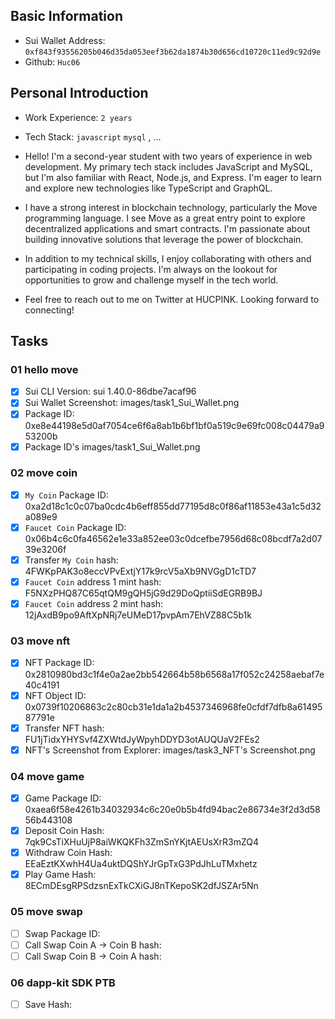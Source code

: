 ## Basic Information
- Sui Wallet Address: `0xf843f93556205b046d35da053eef3b62da1874b30d656cd10720c11ed9c92d9e`
- Github: `Huc06`

## Personal Introduction
- Work Experience: `2 years`
- Tech Stack: `javascript` `mysql` , ...
- Hello! I'm a second-year student with two years of experience in web development. My primary tech stack includes JavaScript and MySQL, but I'm also familiar with React, Node.js, and Express. I'm eager to learn and explore new technologies like TypeScript and GraphQL.

- I have a strong interest in blockchain technology, particularly the Move programming language. I see Move as a great entry point to explore decentralized applications and smart contracts. I'm passionate about building innovative solutions that leverage the power of blockchain.

- In addition to my technical skills, I enjoy collaborating with others and participating in coding projects. I'm always on the lookout for opportunities to grow and challenge myself in the tech world.

- Feel free to reach out to me on Twitter at HUCPINK. Looking forward to connecting!

## Tasks

### 01 hello move
- [x] Sui CLI Version: sui 1.40.0-86dbe7acaf96
- [x] Sui Wallet Screenshot: images/task1_Sui_Wallet.png
- [x] Package ID: 0xe8e44198e5d0af7054ce6f6a8ab1b6bf1bf0a519c9e69fc008c04479a953200b
- [x] Package ID's images/task1_Sui_Wallet.png

### 02 move coin
- [x] `My Coin` Package ID: 0xa2d18c1c0c07ba0cdc4b6eff855dd77195d8c0f86af11853e43a1c5d32a089e9 
- [x] `Faucet Coin` Package ID: 0x06b4c6c0fa46562e1e33a852ee03c0dcefbe7956d68c08bcdf7a2d0739e3206f
- [x] Transfer `My Coin` hash: 4FWKpPAK3o8eccVPvExtjY17k9rcV5aXb9NVGgD1cTD7
- [x] `Faucet Coin` address 1 mint hash: F5NXzPHQ87C65qtQM9gQH5jG9d29DoQptiiSdEGRB9BJ
- [x] `Faucet Coin` address 2 mint hash: 12jAxdB9po9AftXpNRj7eUMeD17pvpAm7EhVZ88C5b1k

### 03 move nft
- [x] NFT Package ID: 0x2810980bd3c1f4e0a2ae2bb542664b58b6568a17f052c24258aebaf7e40c4191
- [x] NFT Object ID: 0x0739f10206863c2c80cb31e1da1a2b4537346968fe0cfdf7dfb8a6149587791e
- [x] Transfer NFT hash: FU1jTidxYHYSvf4ZXWtdJyWpyhDDYD3otAUQUaV2FEs2
- [x] NFT's Screenshot from Explorer: images/task3_NFT's Screenshot.png

### 04 move game
- [x] Game Package ID: 0xaea6f58e4261b34032934c6c20e0b5b4fd94bac2e86734e3f2d3d5856b443108
- [x] Deposit Coin Hash: 7qk9CsTiXHuUjP8aiWKQKFh3ZmSnYKjtAEUsXrR3mZQ4
- [x] Withdraw Coin Hash: EEaEztKXwhH4Ua4uktDQShYJrGpTxG3PdJhLuTMxhetz
- [x] Play Game Hash: 8ECmDEsgRPSdzsnExTkCXiGJ8nTKepoSK2dfJSZAr5Nn

### 05 move swap
- [ ] Swap Package ID:
- [ ] Call Swap Coin A -> Coin B hash:
- [ ] Call Swap Coin B -> Coin A hash:

### 06 dapp-kit SDK PTB
- [ ] Save Hash:
